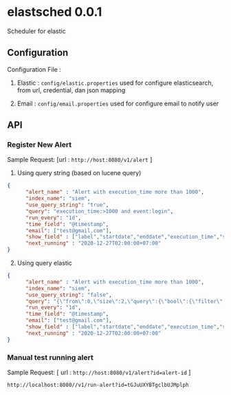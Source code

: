 # elastsched 0.0.1 
Scheduler for elastic

## Configuration

Configuration File :

1. Elastic : `config/elastic.properties` 
used for configure elasticsearch, from url, credential, dan json mapping 

2. Email : `config/email.properties`
used for configure email to notify user

## API

### Register New Alert

Sample Request: [url : `http://host:8080/v1/alert` ]

1. Using query string (based on lucene query)

```json
{
      "alert_name" : "Alert with execution_time more than 1000",
      "index_name": "siem",
      "use_query_string": "true",
      "query": "execution_time:>1000 and event:login",
      "run_every": "1d",
      "time_field": "@timestamp",
      "email": ["test@gmail.com"],
      "show_field" : ["label","startdate","enddate","execution_time","status","detailedstatus"],
      "next_running" : "2020-12-27T02:00:00+07:00"
}
```

2. Using query elastic


```json
{
      "alert_name" : "Alert with execution_time more than 1000",
      "index_name": "siem",
      "use_query_string": "false",
      "query": "{\"from\":0,\"size\":2,\"query\":{\"bool\":{\"filter\":[{\"bool\":{\"filter\":[{\"bool\":{\"should\":[{\"range\":{\"execution_time\":{\"gt\":2000}}}],\"minimum_should_match\":1}},{\"bool\":{\"must_not\":{\"bool\":{\"should\":[{\"match_phrase\":{\"status\":\"OK\"}}],\"minimum_should_match\":1}}}},{\"bool\":{\"should\":[{\"query_string\":{\"fields\":[\"label\"],\"query\":\"*Login*\"}}],\"minimum_should_match\":1}}]}}]}}}",
      "run_every": "1d",
      "time_field": "@timestamp",
      "email": ["test@gmail.com"],
      "show_field" : ["label","startdate","enddate","execution_time","status","detailedstatus"],
      "next_running" : "2020-12-27T02:00:00+07:00"
}
```

### Manual test running alert

Sample Request: [ url : `http://host:8080/v1/alert?id=alert-id` ]

```text
http://localhost:8080//v1/run-alert?id=tGJuUXYBTgclbUJMplph
```
